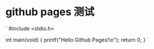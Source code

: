 # github pages 测试

`
#include <stdio.h>

int main(void) {
  printf("Hello Github Pages!\n");
  return 0;
}
`
